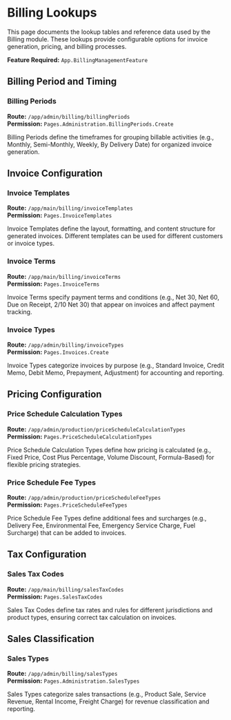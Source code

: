 # Billing Lookups

This page documents the lookup tables and reference data used by the Billing module. These lookups provide configurable options for invoice generation, pricing, and billing processes.

**Feature Required:** `App.BillingManagementFeature`

## Billing Period and Timing

### Billing Periods
**Route:** `/app/admin/billing/billingPeriods`  
**Permission:** `Pages.Administration.BillingPeriods.Create`

Billing Periods define the timeframes for grouping billable activities (e.g., Monthly, Semi-Monthly, Weekly, By Delivery Date) for organized invoice generation.

## Invoice Configuration

### Invoice Templates
**Route:** `/app/main/billing/invoiceTemplates`  
**Permission:** `Pages.InvoiceTemplates`

Invoice Templates define the layout, formatting, and content structure for generated invoices. Different templates can be used for different customers or invoice types.

### Invoice Terms
**Route:** `/app/main/billing/invoiceTerms`  
**Permission:** `Pages.InvoiceTerms`

Invoice Terms specify payment terms and conditions (e.g., Net 30, Net 60, Due on Receipt, 2/10 Net 30) that appear on invoices and affect payment tracking.

### Invoice Types
**Route:** `/app/admin/billing/invoiceTypes`  
**Permission:** `Pages.Invoices.Create`

Invoice Types categorize invoices by purpose (e.g., Standard Invoice, Credit Memo, Debit Memo, Prepayment, Adjustment) for accounting and reporting.

## Pricing Configuration

### Price Schedule Calculation Types
**Route:** `/app/admin/production/priceScheduleCalculationTypes`  
**Permission:** `Pages.PriceScheduleCalculationTypes`

Price Schedule Calculation Types define how pricing is calculated (e.g., Fixed Price, Cost Plus Percentage, Volume Discount, Formula-Based) for flexible pricing strategies.

### Price Schedule Fee Types
**Route:** `/app/admin/production/priceScheduleFeeTypes`  
**Permission:** `Pages.PriceScheduleFeeTypes`

Price Schedule Fee Types define additional fees and surcharges (e.g., Delivery Fee, Environmental Fee, Emergency Service Charge, Fuel Surcharge) that can be added to invoices.

## Tax Configuration

### Sales Tax Codes
**Route:** `/app/main/billing/salesTaxCodes`  
**Permission:** `Pages.SalesTaxCodes`

Sales Tax Codes define tax rates and rules for different jurisdictions and product types, ensuring correct tax calculation on invoices.

## Sales Classification

### Sales Types
**Route:** `/app/admin/billing/salesTypes`  
**Permission:** `Pages.Administration.SalesTypes`

Sales Types categorize sales transactions (e.g., Product Sale, Service Revenue, Rental Income, Freight Charge) for revenue classification and reporting.

